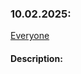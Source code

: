 ### 10.02.2025:
[Everyone](https://github.com/kingkushgaming/PSS/edit/main/docs/CONTRIBUTING.md)
#### Description:

